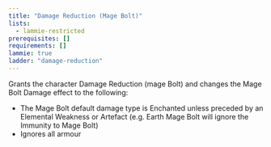 ```yaml
---
title: "Damage Reduction (Mage Bolt)"
lists:
  - lammie-restricted
prerequisites: []
requirements: []
lammie: true
ladder: "damage-reduction"
---
```


Grants the character Damage Reduction (mage Bolt) and changes the Mage Bolt Damage effect to the following:

- The Mage Bolt default damage type is Enchanted unless preceded by an Elemental Weakness or Artefact (e.g. Earth Mage Bolt will ignore the Immunity to Mage Bolt)
- Ignores all armour
